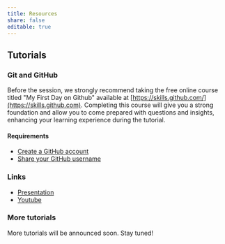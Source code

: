 ```yaml
---
title: Resources
share: false
editable: true
---
```


## Tutorials

### Git and GitHub

Before the session, we strongly recommend taking the free online course titled "My First Day on Github" available at [https://skills.github.com/](https://skills.github.com). Completing this course will give you a strong foundation and allow you to come prepared with questions and insights, enhancing your learning experience during the tutorial.

#### Requirements

- [Create a GitHub account](https://github.com)
- [Share your GitHub username](https://forms.gle/kEb3wBrQXKK7ieov9)

### Links

- [Presentation](../first-day-on-github/github-tutorial.pdf)
- [Youtube](https://youtu.be/wcaU1aDe9SE)

### More tutorials

More tutorials will be announced soon. Stay tuned!
